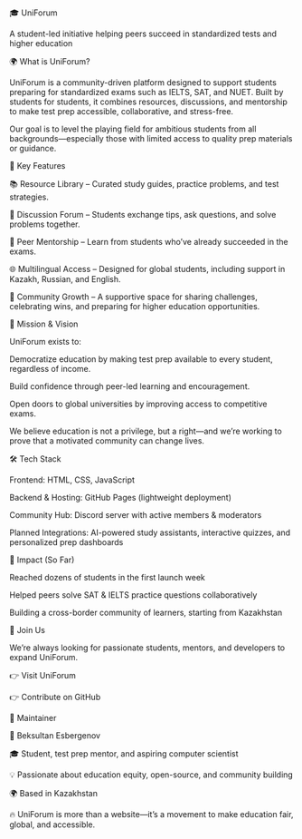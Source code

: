 🎓 UniForum

A student-led initiative helping peers succeed in standardized tests and higher education

🌍 What is UniForum?

UniForum is a community-driven platform designed to support students preparing for standardized exams such as IELTS, SAT, and NUET. Built by students for students, it combines resources, discussions, and mentorship to make test prep accessible, collaborative, and stress-free.

Our goal is to level the playing field for ambitious students from all backgrounds—especially those with limited access to quality prep materials or guidance.

🚀 Key Features

📚 Resource Library – Curated study guides, practice problems, and test strategies.

💬 Discussion Forum – Students exchange tips, ask questions, and solve problems together.

🤝 Peer Mentorship – Learn from students who’ve already succeeded in the exams.

🌐 Multilingual Access – Designed for global students, including support in Kazakh, Russian, and English.

🧩 Community Growth – A supportive space for sharing challenges, celebrating wins, and preparing for higher education opportunities.

🎯 Mission & Vision

UniForum exists to:

Democratize education by making test prep available to every student, regardless of income.

Build confidence through peer-led learning and encouragement.

Open doors to global universities by improving access to competitive exams.

We believe education is not a privilege, but a right—and we’re working to prove that a motivated community can change lives.

🛠 Tech Stack

Frontend: HTML, CSS, JavaScript

Backend & Hosting: GitHub Pages (lightweight deployment)

Community Hub: Discord server with active members & moderators

Planned Integrations: AI-powered study assistants, interactive quizzes, and personalized prep dashboards

🌟 Impact (So Far)

Reached dozens of students in the first launch week

Helped peers solve SAT & IELTS practice questions collaboratively

Building a cross-border community of learners, starting from Kazakhstan

🤝 Join Us

We’re always looking for passionate students, mentors, and developers to expand UniForum.

👉 Visit UniForum

👉 Contribute on GitHub

📌 Maintainer

👤 Beksultan Esbergenov

🎓 Student, test prep mentor, and aspiring computer scientist

💡 Passionate about education equity, open-source, and community building

🌍 Based in Kazakhstan

🔥 UniForum is more than a website—it’s a movement to make education fair, global, and accessible.
